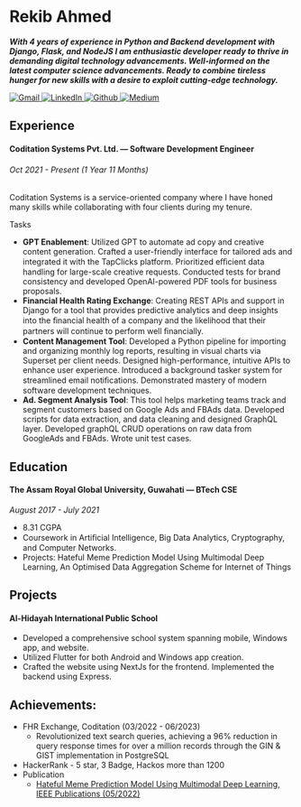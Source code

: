 # Rekib Ahmed
***With 4 years of experience in Python and Backend development with Django, Flask, and NodeJS I am enthusiastic developer ready to thrive in demanding digital technology advancements. Well-informed on the latest computer science advancements. Ready to combine tireless hunger for new skills with a desire to exploit cutting-edge technology.***
<p>
    <a href="https://mail.google.com/mail/?view=cm&fs=1&tf=1&to=rkb.ra0025@gmail.com" target="_blank">
        <img alt="Gmail" src="https://img.shields.io/badge/Gmail-D14836?style=for-the-badge&logo=gmail&logoColor=white"/>
    </a>
    <a href="https://www.linkedin.com/in/rekib0023/" target="_blank">
        <img alt="LinkedIn"
             src="https://img.shields.io/badge/linkedin-%230077B5.svg?&style=for-the-badge&logo=linkedin&logoColor=white"/>
    </a>
    <a href="https://github.com/rekib0023" target="_blank">
        <img alt="Github"
             src="https://img.shields.io/badge/GitHub-%2312100E.svg?&style=for-the-badge&logo=Github&logoColor=white"/>
    </a>
    <a href="https://medium.com/@rkb.ra0025" target="_blank">
        <img alt="Medium"
             src="https://img.shields.io/badge/medium-%2312100E.svg?&style=for-the-badge&logo=medium&logoColor=white"/>
    </a>
</p>

## Experience
#### Coditation Systems Pvt. Ltd. — Software Development Engineer
<h6>Oct 2021 - Present (1 Year 11 Months)</h6>
Coditation Systems is a service-oriented company where I have honed many skills while collaborating with four clients during my tenure.

Tasks
- **GPT Enablement**: Utilized GPT to automate ad copy and creative content generation. Crafted a user-friendly interface for tailored ads and integrated it with the TapClicks platform. Prioritized eﬃcient data handling for large-scale creative requests. Conducted tests for brand consistency and developed OpenAI-powered PDF tools for business proposals. 
- **Financial Health Rating Exchange**: Creating REST APIs and support in Django for a tool that provides predictive analytics and deep insights into the ﬁnancial health of a company and the likelihood that their partners will continue to perform well ﬁnancially. 
- **Content Management Tool**: Developed a Python pipeline for importing and organizing monthly log reports, resulting in visual charts via Superset per client needs. Designed high-performance, intuitive APIs to enhance user experience. Introduced a background tasker system for streamlined email notiﬁcations. Demonstrated mastery of modern software development techniques.
- **Ad. Segment Analysis Tool**: This tool helps marketing teams track and segment customers based on Google Ads and FBAds data. Developed scripts for data extraction, and data cleaning and designed GraphQL layer. Developed graphQL CRUD operations on raw data from GoogleAds and FBAds. Wrote unit test cases.

## Education

#### The Assam Royal Global University, Guwahati — BTech CSE
*August 2017 - July 2021*
- 8.31 CGPA
- Coursework in Artiﬁcial Intelligence, Big Data Analytics,  Cryptography, and Computer Networks.
- Projects: Hateful Meme Prediction Model Using Multimodal Deep Learning, An Optimised Data Aggregation Scheme for Internet of Things

## Projects

#### Al-Hidayah International Public School
- Developed a comprehensive school system spanning mobile, Windows app, and website. 
- Utilized Flutter for both Android and Windows app creation.
- Crafted the website using NextJs for the frontend. Implemented the backend using Express.

## Achievements:

- FHR Exchange, Coditation (03/2022 - 06/2023)
	- Revolutionized text search queries, achieving a 96% reduction in query response times for over a million records through the GIN & GIST implementation in PostgreSQL
- HackerRank - 5 star, 3 Badge, Hackos more than 1200
- Publication
	- [Hateful Meme Prediction Model Using Multimodal Deep Learning, IEEE Publications (05/2022)](https://ieeexplore.ieee.org/document/9776440)
